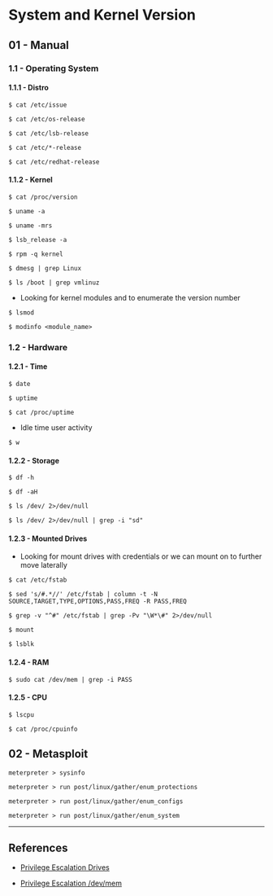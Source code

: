 # System and Kernel Version

## 01 - Manual

### 1.1 - Operating System

#### 1.1.1 - Distro

```
$ cat /etc/issue

$ cat /etc/os-release

$ cat /etc/lsb-release

$ cat /etc/*-release

$ cat /etc/redhat-release
```

#### 1.1.2 - Kernel

```
$ cat /proc/version

$ uname -a

$ uname -mrs

$ lsb_release -a

$ rpm -q kernel

$ dmesg | grep Linux

$ ls /boot | grep vmlinuz
```

- Looking for kernel modules and to enumerate the version number

`$ lsmod`

`$ modinfo <module_name>`

### 1.2 - Hardware

#### 1.2.1 - Time

`$ date`

`$ uptime`

`$ cat /proc/uptime`

- Idle time user activity

`$ w`

#### 1.2.2 - Storage

`$ df -h`

`$ df -aH`

`$ ls /dev/ 2>/dev/null`

`$ ls /dev/ 2>/dev/null | grep -i "sd"`

#### 1.2.3 - Mounted Drives

- Looking for mount drives with credentials or we can mount on to further move laterally

```
$ cat /etc/fstab

$ sed 's/#.*//' /etc/fstab | column -t -N SOURCE,TARGET,TYPE,OPTIONS,PASS,FREQ -R PASS,FREQ

$ grep -v "^#" /etc/fstab | grep -Pv "\W*\#" 2>/dev/null
```

`$ mount`

`$ lsblk`

#### 1.2.4 - RAM

`$ sudo cat /dev/mem | grep -i PASS`

#### 1.2.5 - CPU

`$ lscpu`

`$ cat /proc/cpuinfo`

## 02 - Metasploit

`meterpreter > sysinfo`

`meterpreter > run post/linux/gather/enum_protections`

`meterpreter > run post/linux/gather/enum_configs`

`meterpreter > run post/linux/gather/enum_system`

---
## References

- [Privilege Escalation Drives](https://book.hacktricks.xyz/linux-unix/privilege-escalation#drives)

- [Privilege Escalation /dev/mem](https://book.hacktricks.xyz/linux-hardening/privilege-escalation#dev-mem)